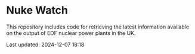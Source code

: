 # Nuke Watch

This repository includes code for retrieving the latest information available on the output of EDF nuclear power plants in the UK.

Last updated: 2024-12-07 18:18